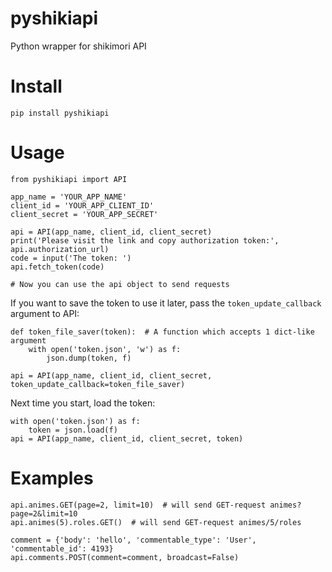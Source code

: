 # pyshikiapi
Python wrapper for shikimori API

# Install
`pip install pyshikiapi`

# Usage
```
from pyshikiapi import API

app_name = 'YOUR_APP_NAME'
client_id = 'YOUR_APP_CLIENT_ID'
client_secret = 'YOUR_APP_SECRET'

api = API(app_name, client_id, client_secret)
print('Please visit the link and copy authorization token:', api.authorization_url)
code = input('The token: ')
api.fetch_token(code)

# Now you can use the api object to send requests
```

If you want to save the token to use it later, pass the `token_update_callback` argument to API:
```
def token_file_saver(token):  # A function which accepts 1 dict-like argument
    with open('token.json', 'w') as f:
        json.dump(token, f)

api = API(app_name, client_id, client_secret, token_update_callback=token_file_saver)
```

Next time you start, load the token:
```
with open('token.json') as f:
    token = json.load(f)
api = API(app_name, client_id, client_secret, token)
```

# Examples
```
api.animes.GET(page=2, limit=10)  # will send GET-request animes?page=2&limit=10
api.animes(5).roles.GET()  # will send GET-request animes/5/roles

comment = {'body': 'hello', 'commentable_type': 'User', 'commentable_id': 4193}
api.comments.POST(comment=comment, broadcast=False)
```
